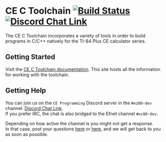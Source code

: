 # CE C Toolchain  [![Build Status](https://github.com/CE-Programming/toolchain/workflows/Win/Mac/Linux/badge.svg?branch=llvm&event=push)](https://github.com/CE-Programming/toolchain/workflows/Win/Mac/Linux/badge.svg?event=push) [![Discord Chat Link](https://img.shields.io/discord/432891584451706892?logo=discord)](https://discord.com/invite/gkHzdGWRfG)

The CE C Toolchain incorporates a variety of tools in order to build programs in C/C++ natively for the TI-84 Plus CE calculator series.

## Getting Started

Visit the [CE C Toolchain documentation](https://ce-programming.github.io/toolchain).
This site hosts all the information for working with the toolchain.

## Getting Help

You can join us on the `CE Programming` Discord server in the `#ez80-dev` channel: [Discord Chat Link](https://discord.gg/YZW8vFURUZ).\
If you prefer IRC, the chat is also bridged to the Efnet channel `#ez80-dev`.

Depending on how active the channel is you might not get a response.\
In that case, post your questions [here](https://github.com/CE-Programming/toolchain/discussions) or [here](https://github.com/CE-Programming/toolchain/issues), and we will get back to you as soon as possible.

